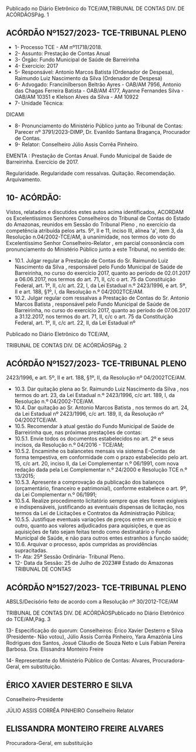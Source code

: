 Publicado  no  Diário  Eletrônico do TCE/AM,TRIBUNAL DE CONTAS DIV. DE ACÓRDÃOSPág. 1

## ACÓRDÃO Nº1527/2023- TCE-TRIBUNAL PLENO

- 1- Processo TCE - AM nº11718/2018.
- 2- Assunto: Prestação de Contas Anual
- 3- Órgão: Fundo Municipal de Saúde de Barreirinha
- 4- Exercício: 2017
- 5- Responsável: Antonio  Marcos  Batista  (Ordenador  de  Despesa),  Raimundo  Luiz Nascimento da Silva (Ordenador de Despesa)
- 6- Advogado: Francinilberson  Beltrão  Ayres  -  OAB/AM  7956,  Antonio  das  Chagas Ferreira Batista - OAB/AM 4177, Ayanne Fernandes Silva - OAB/AM 10351 e Klelson Alves da Silva - AM 10922
- 7- Unidade Técnica:

DICAMI

- 8- Pronunciamento  do  Ministério  Público  junto  ao  Tribunal  de  Contas: Parecer  nº 3791/2023-DIMP, Dr. Evanildo Santana Bragança, Procurador de Contas.
- 9- Relator: Conselheiro Júlio Assis Corrêa Pinheiro.

EMENTA : Prestação de Contas Anual. Fundo Municipal  de  Saúde  de  Barreirinha.  Exercício  de 2017.

Regularidade. Regularidade com ressalvas. Quitação. Recomendação. Arquivamento.

## 10-  ACÓRDÃO:

Vistos, relatados e discutidos estes autos acima identificados, ACORDAM os Excelentíssimos Senhores Conselheiros do Tribunal de Contas do Estado do Amazonas, reunidos em Sessão do Tribunal Pleno , no exercício da competência atribuída pelos arts. 5º, II e 11, inciso III, alínea 'a', item 3, da Resolução n.04/2002-TCE/AM, à unanimidade, nos termos do voto do Excelentíssimo Senhor Conselheiro-Relator , em  parcial consonância com pronunciamento do Ministério Público junto a este Tribunal, no sentido de:

- 10.1. Julgar regular a Prestação de Contas do Sr. Raimundo  Luiz Nascimento da Silva , responsável pelo Fundo Municipal de Saúde de Barreirinha, no curso do exercício 2017, quanto ao período de 02.01.2017  a  06.06.2017, nos  termos  do  art.  71,  II,  c/c  o  art.  75  da Constituição  Federal,  art.  1º,  II,  c/c  art.  22,  I,  da  Lei  Estadual  n.º 2423/1996,  e  art.  5º,  II  e  art.  188,  §1º,  I,  da  Resolução  n.º  04/2002TCE/AM.
- 10.2. Julgar regular com ressalvas a Prestação de Contas do Sr. Antonio Marcos  Batista , responsável  pelo  Fundo  Municipal  de  Saúde  de Barreirinha, no curso do exercício 2017, quanto ao período de 07.06.2017  a  31.12.2017, nos  termos  do  art.  71,  II,  c/c  o  art.  75  da Constituição  Federal,  art.  1º,  II,  c/c  art.  22,  II,  da  Lei  Estadual  nº

Publicado  no  Diário  Eletrônico do TCE/AM,

TRIBUNAL DE CONTAS DIV. DE ACÓRDÃOSPág. 2

## ACÓRDÃO Nº1527/2023- TCE-TRIBUNAL PLENO

2423/1996,  e  art.  5º,  II  e  art.  188,  §1º,  II,  da  Resolução  nº  04/2002TCE/AM.

- 10.3. Dar quitação plena ao Sr. Raimundo Luiz Nascimento da Silva , nos termos  do  art.  23,  da  Lei  Estadual  n.º  2423/1996,  c/c  art.  189,  I,  da Resolução n.º 04/2002-TCE/AM.
- 10.4. Dar quitação ao  Sr. Antonio Marcos Batista , nos termos do art. 24, da Lei Estadual nº 2423/1996, c/c art. 189, II, da Resolução nº 04/2002TCE/AM.
- 10.5. Recomendar à atual gestão do Fundo Municipal de Saúde de Barreirinha que, nas próximas prestações de contas:
- 10.5.1. Envie  todos  os  documentos  estabelecidos  no  art.  2º  e seus incisos, da Resolução n.º 04/2016 - TCE/AM;
- 10.5.2. Encaminhe os balancetes mensais via sistema E-Contas de forma tempestiva, em conformidade com o prazo estabelecido  pelo  art.  15,  c/c  art.  20,  inciso  II,  da  Lei Complementar  n.º  06/1991,   com  nova  redação  dada  pela Lei Complementar n.º 24/2000 e Resolução TCE  n.º 13/2015;
- 10.5.3. Apresente  a  comprovação  da  publicação  dos  balanços (orçamentário, financeiro e patrimonial), conforme estabelece o art. 9º, da Lei Complementar n.º 06/1991;
- 10.5.4. Realize  procedimento  licitatório  sempre  que  eles  forem exigíveis e indispensáveis, justificando as eventuais dispensas  de  licitação,  nos  termos  da  Lei  de  Licitações  e Contratos da Administração Pública;
- 10.5.5. Justifique eventuais variações de preços entre um exercício  e  outro,  quanto  aos  valores  adjudicados  para aquisições, e que as aquisições de fato sejam feitas tendo como destinatário o Fundo Municipal de Saúde, e não para outros entes estranhos à função saúde;
- 10.6. Arquivar o processo, após cumpridas as providências supracitadas.
- 11-  Ata: 25ª Sessão Ordinária- Tribunal Pleno.
- 12-  Data da Sessão: 25 de Julho de 2023## Estado do Amazonas TRIBUNAL DE CONTAS

## ACÓRDÃO Nº1527/2023- TCE-TRIBUNAL PLENO

ABSLS/Decisório feito de acordo com a Resolução nº 30/2012-TCE/AM

TRIBUNAL DE CONTAS DIV. DE ACÓRDÃOSPublicado  no  Diário  Eletrônico do TCE/AM,Pág. 3

13-  Especificação do quorum: Conselheiros: Érico Xavier Desterro e Silva (Presidente- Não votou), Júlio Assis Corrêa Pinheiro, Yara Amazônia Lins Rodrigues dos Santos, Josué Cláudio de Souza Neto e Luis Fabian Pereira Barbosa. Dra.  Elissandra  Monteiro  Freire

14-  Representante do Ministério Público de Contas: Alvares, Procuradora-Geral, em substituição.

## ÉRICO XAVIER DESTERRO E SILVA

Conselheiro-Presidente

JÚLIO ASSIS CORRÊA PINHEIRO Conselheiro Relator

## ELISSANDRA MONTEIRO FREIRE ALVARES

Procuradora-Geral, em substituição